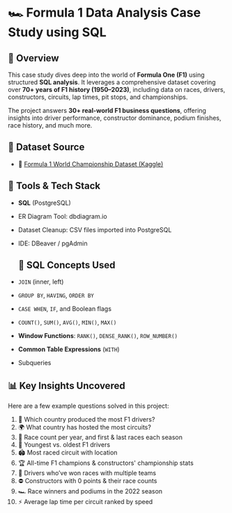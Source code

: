 # 🏎️ Formula 1 Data Analysis Case Study using SQL

## 📌 Overview
This case study dives deep into the world of **Formula One (F1)** using structured **SQL analysis**. It leverages a comprehensive dataset covering over **70+ years of F1 history (1950–2023)**, including data on races, drivers, constructors, circuits, lap times, pit stops, and championships.

The project answers **30+ real-world F1 business questions**, offering insights into driver performance, constructor dominance, podium finishes, race history, and much more.

## 📂 Dataset Source
- 🔗 [Formula 1 World Championship Dataset (Kaggle)](https://www.kaggle.com/datasets/rohanrao/formula-1-world-championship-1950-2020?resource=download)

## 🧠 Tools & Tech Stack
- **SQL** (PostgreSQL)
- ER Diagram Tool: dbdiagram.io
- Dataset Cleanup: CSV files imported into PostgreSQL
- IDE: DBeaver / pgAdmin

  ## 🧠 SQL Concepts Used

- `JOIN` (inner, left)
- `GROUP BY`, `HAVING`, `ORDER BY`
- `CASE WHEN`, `IF`, and Boolean flags
- `COUNT()`, `SUM()`, `AVG()`, `MIN()`, `MAX()`
- **Window Functions**: `RANK()`, `DENSE_RANK()`, `ROW_NUMBER()`
- **Common Table Expressions** (`WITH`)
- Subqueries

## 📊 Key Insights Uncovered
Here are a few example questions solved in this project:

1. 🏁 Which country produced the most F1 drivers?
2. 🌍 What country has hosted the most circuits?
3. 📅 Race count per year, and first & last races each season
4. 🧓 Youngest vs. oldest F1 drivers
5. 🏟️ Most raced circuit with location
6. 🏆 All-time F1 champions & constructors' championship stats
7. 🔁 Drivers who’ve won races with multiple teams
8. ⛔ Constructors with 0 points & their race counts
9. 🏎️ Race winners and podiums in the 2022 season
10. ⚡ Average lap time per circuit ranked by speed
